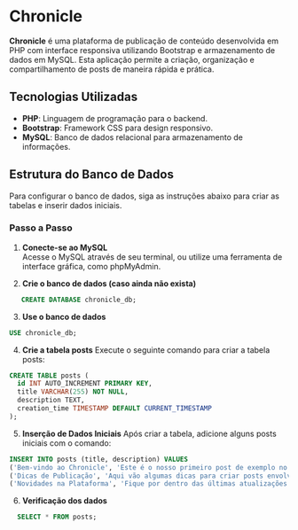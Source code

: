 # Chronicle

**Chronicle** é uma plataforma de publicação de conteúdo desenvolvida em PHP com interface responsiva utilizando Bootstrap e armazenamento de dados em MySQL. Esta aplicação permite a criação, organização e compartilhamento de posts de maneira rápida e prática.

## Tecnologias Utilizadas
- **PHP**: Linguagem de programação para o backend.
- **Bootstrap**: Framework CSS para design responsivo.
- **MySQL**: Banco de dados relacional para armazenamento de informações.

## Estrutura do Banco de Dados

Para configurar o banco de dados, siga as instruções abaixo para criar as tabelas e inserir dados iniciais.

### Passo a Passo

1. **Conecte-se ao MySQL**  
   Acesse o MySQL através de seu terminal, ou utilize uma ferramenta de interface gráfica, como phpMyAdmin.

2. **Crie o banco de dados (caso ainda não exista)**  
```sql 
   CREATE DATABASE chronicle_db;
```
3. **Use o banco de dados**
  ```sql 
  USE chronicle_db;
```
4. **Crie a tabela posts**
   Execute o seguinte comando para criar a tabela posts:
  ```sql    
CREATE TABLE posts (
    id INT AUTO_INCREMENT PRIMARY KEY,
    title VARCHAR(255) NOT NULL,
    description TEXT,
    creation_time TIMESTAMP DEFAULT CURRENT_TIMESTAMP
);
```
5. **Inserção de Dados Iniciais**
  Após criar a tabela, adicione alguns posts iniciais com o comando:

  ```sql 
INSERT INTO posts (title, description) VALUES 
('Bem-vindo ao Chronicle', 'Este é o nosso primeiro post de exemplo no Chronicle. Esperamos que você goste da experiência!'),
('Dicas de Publicação', 'Aqui vão algumas dicas para criar posts envolventes e atrativos.'),
('Novidades na Plataforma', 'Fique por dentro das últimas atualizações e novidades do Chronicle.');
```

6. **Verificação dos dados**
  ```sql 
    SELECT * FROM posts;
```
  
